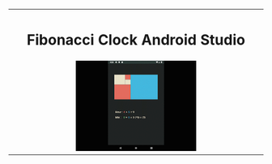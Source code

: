 
<table>
		<th colspan="3"><h1><b>Fibonacci Clock Android Studio</b></h1></th>
  <tr>
    <td width="25%"></td>
    <td><img src="https://github.com/iluso-6/Fibonacci_Clock_Android_Studio/blob/master/screenshots/Sequence%2001.gif?raw=true?raw=true?raw=true"/></td>
    <td width="25%"></td>

<br><br>

  </tr>
  
</table>
